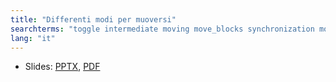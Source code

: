 ```yaml
---
title: "Differenti modi per muoversi"
searchterms: "toggle intermediate moving move_blocks synchronization motor_synchronization regulated_power unregulated_motor ramp_up ramp_down"
lang: "it"
---
```

 <ul>
 <li class="ng-binding">Slides:
 <a href="translations/en-us/intermediate/Differenti modi per muoversi..pptx">PPTX</a>,
 <a href="translations/en-us/intermediate/Differenti modi per muoversi..pdf">PDF</a>
 </li>
 </ul>
